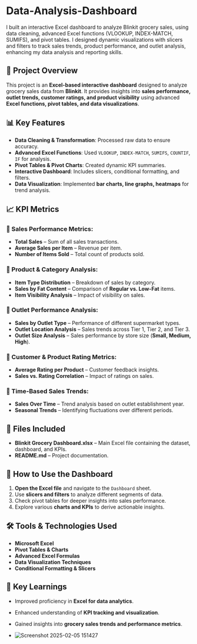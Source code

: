 # Data-Analysis-Dashboard
I built an interactive Excel dashboard to analyze Blinkit grocery sales, using data cleaning, advanced Excel functions (VLOOKUP, INDEX-MATCH, SUMIFS), and pivot tables. I designed dynamic visualizations with slicers and filters to track sales trends, product performance, and outlet analysis, enhancing my data analysis and reporting skills. 


## 📌 Project Overview
This project is an **Excel-based interactive dashboard** designed to analyze grocery sales data from **Blinkit**. It provides insights into **sales performance, outlet trends, customer ratings, and product visibility** using advanced **Excel functions, pivot tables, and data visualizations**.

## 📊 Key Features
- **Data Cleaning & Transformation**: Processed raw data to ensure accuracy.
- **Advanced Excel Functions**: Used `VLOOKUP`, `INDEX-MATCH`, `SUMIFS`, `COUNTIF`, `IF` for analysis.
- **Pivot Tables & Pivot Charts**: Created dynamic KPI summaries.
- **Interactive Dashboard**: Includes slicers, conditional formatting, and filters.
- **Data Visualization**: Implemented **bar charts, line graphs, heatmaps** for trend analysis.

## 📈 KPI Metrics
### **🔹 Sales Performance Metrics:**
- **Total Sales** – Sum of all sales transactions.
- **Average Sales per Item** – Revenue per item.
- **Number of Items Sold** – Total count of products sold.


### **🔹 Product & Category Analysis:**
- **Item Type Distribution** – Breakdown of sales by category.
- **Sales by Fat Content** – Comparison of **Regular vs. Low-Fat** items.
- **Item Visibility Analysis** – Impact of visibility on sales.

### **🔹 Outlet Performance Analysis:**
- **Sales by Outlet Type** – Performance of different supermarket types.
- **Outlet Location Analysis** – Sales trends across Tier 1, Tier 2, and Tier 3.
- **Outlet Size Analysis** – Sales performance by store size (**Small, Medium, High**).

### **🔹 Customer & Product Rating Metrics:**
- **Average Rating per Product** – Customer feedback insights.
- **Sales vs. Rating Correlation** – Impact of ratings on sales.

### **🔹 Time-Based Sales Trends:**
- **Sales Over Time** – Trend analysis based on outlet establishment year.
- **Seasonal Trends** – Identifying fluctuations over different periods.

## 📂 Files Included
- **Blinkit Grocery Dashboard.xlsx** – Main Excel file containing the dataset, dashboard, and KPIs.
- **README.md** – Project documentation.

## 🚀 How to Use the Dashboard
1. **Open the Excel file** and navigate to the `Dashboard` sheet.
2. Use **slicers and filters** to analyze different segments of data.
3. Check pivot tables for deeper insights into sales performance.
4. Explore various **charts and KPIs** to derive actionable insights.

## 🛠️ Tools & Technologies Used
- **Microsoft Excel**
- **Pivot Tables & Charts**
- **Advanced Excel Formulas**
- **Data Visualization Techniques**
- **Conditional Formatting & Slicers**

## 🌟 Key Learnings
- Improved proficiency in **Excel for data analytics**.
- Enhanced understanding of **KPI tracking and visualization**.
- Gained insights into **grocery sales trends and performance metrics**.

- ![Screenshot 2025-02-05 151427](https://github.com/user-attachments/assets/13654fce-d160-4a81-8662-648eb36c50d6)
